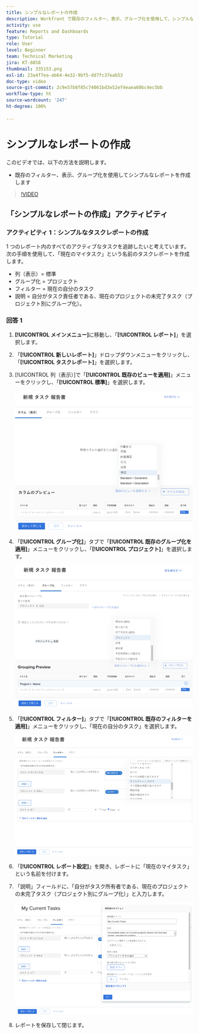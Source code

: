 ```yaml
---
title: シンプルなレポートの作成
description: Workfront で既存のフィルター、表示、グループ化を使用して、シンプルなレポートを作成する方法を説明します。
activity: use
feature: Reports and Dashboards
type: Tutorial
role: User
level: Beginner
team: Technical Marketing
jira: KT-8858
thumbnail: 335153.png
exl-id: 23a4f7ea-ab64-4e32-9bf5-dd7fc37eab53
doc-type: video
source-git-commit: 2c9e57b8f85c74061bd3e52ef4eaea60bc4ec5bb
workflow-type: ht
source-wordcount: '247'
ht-degree: 100%

---
```


# シンプルなレポートの作成

このビデオでは、以下の方法を説明します。

* 既存のフィルター、表示、グループ化を使用してシンプルなレポートを作成します

>[!VIDEO](https://video.tv.adobe.com/v/335153/?quality=12&learn=on)

## 「シンプルなレポートの作成」アクティビティ

### アクティビティ 1：シンプルなタスクレポートの作成

1 つのレポート内のすべてのアクティブなタスクを追跡したいと考えています。次の手順を使用して、「現在のマイタスク」という名前のタスクレポートを作成します。

* 列（表示）= 標準
* グループ化 = プロジェクト
* フィルター = 現在の自分のタスク
* 説明 = 自分がタスク責任者である、現在のプロジェクトの未完了タスク（プロジェクト別にグループ化）。

### 回答 1

1. **[!UICONTROL メインメニュー]**&#x200B;に移動し、「**[!UICONTROL レポート]**」を選択します。
1. 「**[!UICONTROL 新しいレポート]**」ドロップダウンメニューをクリックし、「**[!UICONTROL タスクレポート]**」を選択します。
1. [!UICONTROL 列（表示）]で「**[!UICONTROL 既存のビューを適用]**」メニューをクリックし、「**[!UICONTROL 標準]**」を選択します。

   ![タスクレポートの列を作成する画面の画像](assets/simple-task-report-columns.png)

1. 「**[!UICONTROL グループ化]**」タブで「**[!UICONTROL 既存のグループ化を適用]**」メニューをクリックし、「**[!UICONTROL プロジェクト]**」を選択します。

   ![タスクレポートでグループ化を作成する画面の画像](assets/simple-task-report-groupings.png)

1. 「**[!UICONTROL フィルター]**」タブで「**[!UICONTROL 既存のフィルターを適用]**」メニューをクリックし、「現在の自分のタスク」を選択します。

   ![タスクレポートにフィルターを作成する画面の画像](assets/simple-task-report-filters.png)

1. 「**[!UICONTROL レポート設定]**」を開き、レポートに「現在のマイタスク」という名前を付けます。
1. 「説明」フィールドに、「自分がタスク所有者である、現在のプロジェクトの未完了タスク（プロジェクト別にグループ化）」と入力します。

   ![タスクレポート内のレポート設定画面の画像](assets/simple-task-report-report-settings.png)

1. レポートを保存して閉じます。
